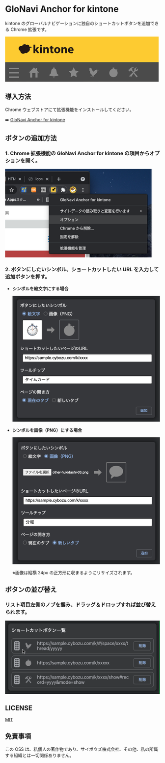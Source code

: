 # GloNavi Anchor for kintone

kintone のグローバルナビゲーションに独自のショートカットボタンを追加できる Chrome 拡張です。

![グローバルナビゲーションの画像](./resources/global_navigation.png)

## 導入方法

Chrome ウェブストアにて拡張機能をインストールしてください。

➡️ [GloNavi Anchor for kintone](https://chrome.google.com/webstore/detail/glonavi-anchor-for-kinton/gjniipeclimojedklghnfjfioklgfllc?hl=ja)

## ボタンの追加方法

### 1. Chrome 拡張機能の GloNavi Anchor for kintone の項目からオプションを開く。

![オプションを開く](./resources/open_option.png)

### 2. ボタンにしたいシンボル、ショートカットしたい URL を入力して追加ボタンを押す。

- **シンボルを絵文字にする場合**

  ![必要項目の入力と追加](./resources/add_emoji_anchor_jp.png)

- **シンボルを画像（PNG）にする場合**

  ![必要項目の入力と追加](./resources/add_image_anchor_jp.png)

  ※画像は縦横 24px の正方形に収まるようにリサイズされます。

## ボタンの並び替え

### リスト項目左側のノブを掴み、ドラッグ＆ドロップすれば並び替えられます。

![必要項目の入力と追加](./resources/sort_anchors.gif)

## LICENSE

[MIT](https://github.com/Kyome22/GloNavi-Anchor-for-kintone/blob/main/LICENSE)

## 免責事項

この OSS は、私個人の著作物であり、サイボウズ株式会社、その他、私の所属する組織とは一切関係ありません。
